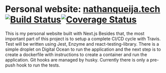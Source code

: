 # Personal website: [nathanqueija.tech](https://nathanqueija.tech) [![Build Status](https://travis-ci.org/nathanqueija/nextjs-react.svg?branch=master)](https://travis-ci.org/nathanqueija/nextjs-react)[![Coverage Status](https://coveralls.io/repos/github/nathanqueija/nextjs-react/badge.svg?branch=master)](https://coveralls.io/github/nathanqueija/nextjs-react?branch=master)

This is my personal website built with Next.js
Besides that, the most important part of this project is to setup a complete CI/CD cycle with Travis.
Test will be written using Jest, Enzyme and react-testing-library.
There is a simple droplet on Digital Ocean to run the application and the next step is to create a dockerfile with instructions to create a container and run the application.
Git hooks are managed by husky. Currently there is only a pre-push hook to run the tests.
